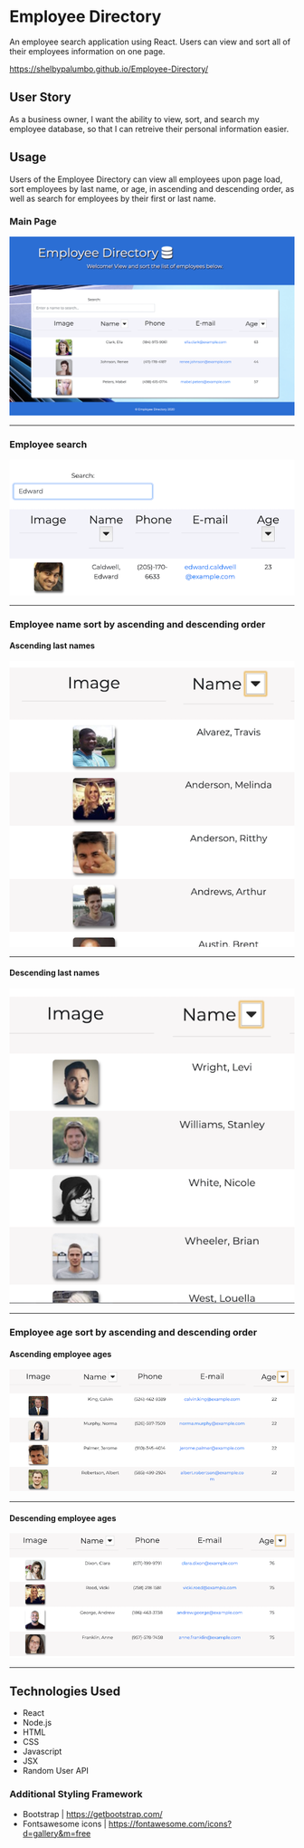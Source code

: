 # Employee Directory

An employee search application using React. Users can view and sort all of their employees information on one page.
<br>

https://shelbypalumbo.github.io/Employee-Directory/

## User Story

As a business owner, I want the ability to view, sort, and search my employee database, so that I can retreive their personal information easier.

## Usage

Users of the Employee Directory can view all employees upon page load, sort employees by last name, or age, in ascending and descending order, as well as search for employees by their first or last name.

### Main Page

![Main View](./public/reademeImg/ui.png)

<hr>

### Employee search

![Search View](./public/reademeImg/findEmployee.png)

<hr>

### Employee name sort by ascending and descending order

#### Ascending last names

![NameAsc View](./public/reademeImg/ascName.png)

<hr>

#### Descending last names

![NameDsc View](./public/reademeImg/dscName.png)

<hr>

### Employee age sort by ascending and descending order

#### Ascending employee ages

![AgeAsc View](./public/reademeImg/ascAge.png)

<hr>

#### Descending employee ages

![AgeDsc View](./public/reademeImg/dscAge.png)

<hr>

## Technologies Used

- React
- Node.js
- HTML
- CSS
- Javascript
- JSX
- Random User API

### Additional Styling Framework

- Bootstrap | https://getbootstrap.com/
- Fontsawesome icons | https://fontawesome.com/icons?d=gallery&m=free
